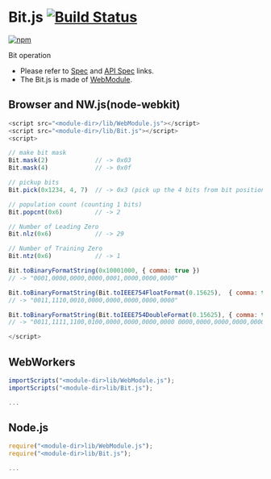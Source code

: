 # Bit.js [![Build Status](https://travis-ci.org/uupaa/Bit.js.svg)](https://travis-ci.org/uupaa/Bit.js)

[![npm](https://nodei.co/npm/uupaa.bit.js.svg?downloads=true&stars=true)](https://nodei.co/npm/uupaa.bit.js/)

Bit operation

- Please refer to [Spec](https://github.com/uupaa/Bit.js/wiki/) and [API Spec](https://github.com/uupaa/Bit.js/wiki/Bit) links.
- The Bit.js is made of [WebModule](https://github.com/uupaa/WebModule).

## Browser and NW.js(node-webkit)

```js
<script src="<module-dir>/lib/WebModule.js"></script>
<script src="<module-dir>/lib/Bit.js"></script>
<script>

// make bit mask
Bit.mask(2)             // -> 0x03
Bit.mask(4)             // -> 0x0f

// pickup bits
Bit.pick(0x1234, 4, 7)  // -> 0x3 (pick up the 4 bits from bit position 7)

// population count (counting 1 bits)
Bit.popcnt(0x6)         // -> 2

// Number of Leading Zero
Bit.nlz(0x6)            // -> 29

// Number of Training Zero
Bit.ntz(0x6)            // -> 1

Bit.toBinaryFormatString(0x10001000, { comma: true })
// -> "0001,0000,0000,0000,0001,0000,0000,0000"

Bit.toBinaryFormatString(Bit.toIEEE754FloatFormat(0.15625),  { comma: true })
// -> "0011,1110,0010,0000,0000,0000,0000,0000"

Bit.toBinaryFormatString(Bit.toIEEE754DoubleFormat(0.15625), { comma: true })
// -> "0011,1111,1100,0100,0000,0000,0000,0000 0000,0000,0000,0000,0000,0000,0000,0000"

</script>
```

## WebWorkers

```js
importScripts("<module-dir>lib/WebModule.js");
importScripts("<module-dir>lib/Bit.js");

...
```

## Node.js

```js
require("<module-dir>lib/WebModule.js");
require("<module-dir>lib/Bit.js");

...
```

